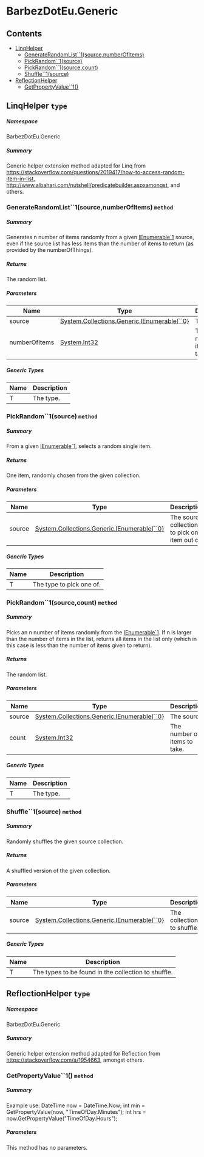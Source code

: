 # BarbezDotEu.Generic

## Contents

- [LinqHelper](#T-BarbezDotEu-Generic-LinqHelper 'BarbezDotEu.Generic.LinqHelper')
  - [GenerateRandomList\`\`1(source,numberOfItems)](#M-BarbezDotEu-Generic-LinqHelper-GenerateRandomList``1-System-Collections-Generic-IEnumerable{``0},System-Int32- 'BarbezDotEu.Generic.LinqHelper.GenerateRandomList``1(System.Collections.Generic.IEnumerable{``0},System.Int32)')
  - [PickRandom\`\`1(source)](#M-BarbezDotEu-Generic-LinqHelper-PickRandom``1-System-Collections-Generic-IEnumerable{``0}- 'BarbezDotEu.Generic.LinqHelper.PickRandom``1(System.Collections.Generic.IEnumerable{``0})')
  - [PickRandom\`\`1(source,count)](#M-BarbezDotEu-Generic-LinqHelper-PickRandom``1-System-Collections-Generic-IEnumerable{``0},System-Int32- 'BarbezDotEu.Generic.LinqHelper.PickRandom``1(System.Collections.Generic.IEnumerable{``0},System.Int32)')
  - [Shuffle\`\`1(source)](#M-BarbezDotEu-Generic-LinqHelper-Shuffle``1-System-Collections-Generic-IEnumerable{``0}- 'BarbezDotEu.Generic.LinqHelper.Shuffle``1(System.Collections.Generic.IEnumerable{``0})')
- [ReflectionHelper](#T-BarbezDotEu-Generic-ReflectionHelper 'BarbezDotEu.Generic.ReflectionHelper')
  - [GetPropertyValue\`\`1()](#M-BarbezDotEu-Generic-ReflectionHelper-GetPropertyValue``1-System-Object,System-String- 'BarbezDotEu.Generic.ReflectionHelper.GetPropertyValue``1(System.Object,System.String)')

<a name='T-BarbezDotEu-Generic-LinqHelper'></a>
## LinqHelper `type`

##### Namespace

BarbezDotEu.Generic

##### Summary

Generic helper extension method adapted for Linq
from https://stackoverflow.com/questions/2019417/how-to-access-random-item-in-list, 
http://www.albahari.com/nutshell/predicatebuilder.aspxamongst, and others.

<a name='M-BarbezDotEu-Generic-LinqHelper-GenerateRandomList``1-System-Collections-Generic-IEnumerable{``0},System-Int32-'></a>
### GenerateRandomList\`\`1(source,numberOfItems) `method`

##### Summary

Generates n number of items randomly from a given [IEnumerable\`1](http://msdn.microsoft.com/query/dev14.query?appId=Dev14IDEF1&l=EN-US&k=k:System.Collections.Generic.IEnumerable`1 'System.Collections.Generic.IEnumerable`1') source,
even if the source list has less items than the number of items to return (as provided by the numberOfThings).

##### Returns

The random list.

##### Parameters

| Name | Type | Description |
| ---- | ---- | ----------- |
| source | [System.Collections.Generic.IEnumerable{\`\`0}](http://msdn.microsoft.com/query/dev14.query?appId=Dev14IDEF1&l=EN-US&k=k:System.Collections.Generic.IEnumerable 'System.Collections.Generic.IEnumerable{``0}') | The source. |
| numberOfItems | [System.Int32](http://msdn.microsoft.com/query/dev14.query?appId=Dev14IDEF1&l=EN-US&k=k:System.Int32 'System.Int32') | The number of items to take. |

##### Generic Types

| Name | Description |
| ---- | ----------- |
| T | The type. |

<a name='M-BarbezDotEu-Generic-LinqHelper-PickRandom``1-System-Collections-Generic-IEnumerable{``0}-'></a>
### PickRandom\`\`1(source) `method`

##### Summary

From a given [IEnumerable\`1](http://msdn.microsoft.com/query/dev14.query?appId=Dev14IDEF1&l=EN-US&k=k:System.Collections.Generic.IEnumerable`1 'System.Collections.Generic.IEnumerable`1'), selects a random single item.

##### Returns

One item, randomly chosen from the given collection.

##### Parameters

| Name | Type | Description |
| ---- | ---- | ----------- |
| source | [System.Collections.Generic.IEnumerable{\`\`0}](http://msdn.microsoft.com/query/dev14.query?appId=Dev14IDEF1&l=EN-US&k=k:System.Collections.Generic.IEnumerable 'System.Collections.Generic.IEnumerable{``0}') | The source collection to pick one item out of. |

##### Generic Types

| Name | Description |
| ---- | ----------- |
| T | The type to pick one of. |

<a name='M-BarbezDotEu-Generic-LinqHelper-PickRandom``1-System-Collections-Generic-IEnumerable{``0},System-Int32-'></a>
### PickRandom\`\`1(source,count) `method`

##### Summary

Picks an n number of items randomly from the [IEnumerable\`1](http://msdn.microsoft.com/query/dev14.query?appId=Dev14IDEF1&l=EN-US&k=k:System.Collections.Generic.IEnumerable`1 'System.Collections.Generic.IEnumerable`1'). If n is larger than the number of items in the list, returns all items in the list only (which in this case is less than the number of items given to return).

##### Returns

The random list.

##### Parameters

| Name | Type | Description |
| ---- | ---- | ----------- |
| source | [System.Collections.Generic.IEnumerable{\`\`0}](http://msdn.microsoft.com/query/dev14.query?appId=Dev14IDEF1&l=EN-US&k=k:System.Collections.Generic.IEnumerable 'System.Collections.Generic.IEnumerable{``0}') | The source. |
| count | [System.Int32](http://msdn.microsoft.com/query/dev14.query?appId=Dev14IDEF1&l=EN-US&k=k:System.Int32 'System.Int32') | The number of items to take. |

##### Generic Types

| Name | Description |
| ---- | ----------- |
| T | The type. |

<a name='M-BarbezDotEu-Generic-LinqHelper-Shuffle``1-System-Collections-Generic-IEnumerable{``0}-'></a>
### Shuffle\`\`1(source) `method`

##### Summary

Randomly shuffles the given source collection.

##### Returns

A shuffled version of the given collection.

##### Parameters

| Name | Type | Description |
| ---- | ---- | ----------- |
| source | [System.Collections.Generic.IEnumerable{\`\`0}](http://msdn.microsoft.com/query/dev14.query?appId=Dev14IDEF1&l=EN-US&k=k:System.Collections.Generic.IEnumerable 'System.Collections.Generic.IEnumerable{``0}') | The collection to shuffle. |

##### Generic Types

| Name | Description |
| ---- | ----------- |
| T | The types to be found in the collection to shuffle. |

<a name='T-BarbezDotEu-Generic-ReflectionHelper'></a>
## ReflectionHelper `type`

##### Namespace

BarbezDotEu.Generic

##### Summary

Generic helper extension method adapted for Reflection from https://stackoverflow.com/a/1954663, amongst others.

<a name='M-BarbezDotEu-Generic-ReflectionHelper-GetPropertyValue``1-System-Object,System-String-'></a>
### GetPropertyValue\`\`1() `method`

##### Summary

Example use: DateTime now = DateTime.Now;
int min = GetPropertyValue<int>(now, "TimeOfDay.Minutes");
int hrs = now.GetPropertyValue<int>("TimeOfDay.Hours");

##### Parameters

This method has no parameters.
